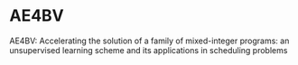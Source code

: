 # AE4BV
AE4BV: Accelerating the solution of a family of mixed-integer programs: an unsupervised learning scheme and its applications in scheduling problems
